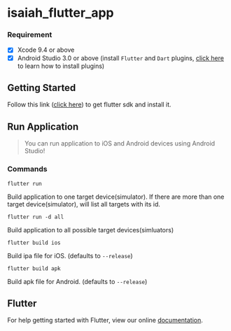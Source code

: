 # isaiah_flutter_app

### Requirement

 - [x] Xcode 9.4 or above
 - [x] Android Studio 3.0 or above (install `Flutter` and `Dart` plugins, [click here](https://flutter.io/get-started/editor/) to learn how to install plugins)

## Getting Started

Follow this link ([click here](https://flutter.io/setup-macos/)) to get flutter sdk and install it.

## Run Application

> You can run application to iOS and Android devices using Android Studio!

### Commands

`flutter run`

Build application to one target device(simulator). If there are more than one target device(simulator), will list all targets with its id.

`flutter run -d all`

Build application to all possible target devices(simluators)

`flutter build ios`

Build ipa file for iOS. (defaults to `--release`)

`flutter build apk`

Build apk file for Android. (defaults to `--release`)


## Flutter
For help getting started with Flutter, view our online
[documentation](https://flutter.io/).
